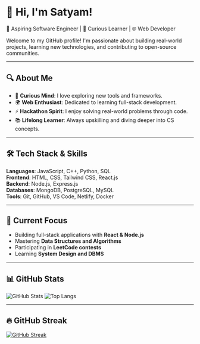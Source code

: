 <!-- Profile README Template -->

# 👋 Hi, I'm Satyam!

🚀 Aspiring Software Engineer | 🧠 Curious Learner | 🌐 Web Developer

Welcome to my GitHub profile! I'm passionate about building real-world projects, learning new technologies, and contributing to open-source communities.

---

## 🔍 About Me

- 🧠 **Curious Mind**: I love exploring new tools and frameworks.
- 🌍 **Web Enthusiast**: Dedicated to learning full-stack development.
- ⚡ **Hackathon Spirit**: I enjoy solving real-world problems through code.
- 📚 **Lifelong Learner**: Always upskilling and diving deeper into CS concepts.

---

## 🛠️ Tech Stack & Skills

**Languages**: JavaScript, C++, Python, SQL  
**Frontend**: HTML, CSS, Tailwind CSS, React.js  
**Backend**: Node.js, Express.js  
**Databases**: MongoDB, PostgreSQL, MySQL  
**Tools**: Git, GitHub, VS Code, Netlify, Docker

---

## 🔭 Current Focus

- Building full-stack applications with **React & Node.js**
- Mastering **Data Structures and Algorithms**
- Participating in **LeetCode contests**
- Learning **System Design and DBMS**

---

## 📊 GitHub Stats

<!-- Replace your_username with your GitHub username -->
![GitHub Stats](https://github-readme-stats.vercel.app/api?username=code-skg&show_icons=true&theme=tokyonight)
![Top Langs](https://github-readme-stats.vercel.app/api/top-langs/?username=code-skg&layout=compact&theme=tokyonight)

---

## 🔥 GitHub Streak

[![GitHub Streak](https://streak-stats.demolab.com/?user=code-skg&theme=tokyonight)](https://git.io/streak-stats)

